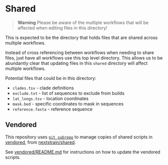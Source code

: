 # Shared

> **Warning**
> Please be aware of the multiple workflows that will be affected when editing files in this directory!

This is expected to be the directory that holds files that are shared across multiple workflows.

Instead of cross referencing between workflows when needing to share files,
just have all workflows use this top level directory. This allows us to be
abundantly clear that updating files in this `shared` directory will affect multiple workflows.

Potential files that could be in this directory:
- `clades.tsv` - clade definitions
- `exclude.txt` - list of sequences to exclude from builds
- `lat_longs.tsv` - location coordinates
- `mask.bed` - specific coordinates to mask in sequences
- `reference.fasta` - reference sequence


## Vendored

This repository uses [`git subrepo`](https://github.com/ingydotnet/git-subrepo)
to manage copies of shared scripts in [vendored](vendored), from [nextstrain/shared](https://github.com/nextstrain/shared).

See [vendored/README.md](vendored/README.md#vendoring) for instructions on how to update
the vendored scripts.
